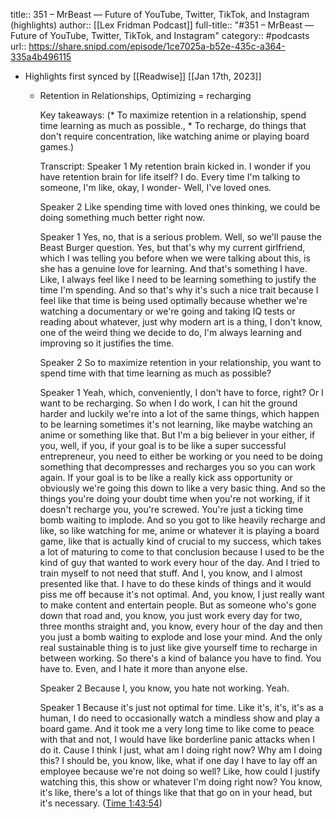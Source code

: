 title:: 351 – MrBeast —  Future of YouTube, Twitter, TikTok, and Instagram (highlights)
author:: [[Lex Fridman Podcast]]
full-title:: "\#351 – MrBeast —  Future of YouTube, Twitter, TikTok, and Instagram"
category:: #podcasts
url:: https://share.snipd.com/episode/1ce7025a-b52e-435c-a364-335a4b496115

- Highlights first synced by [[Readwise]] [[Jan 17th, 2023]]
	- Retention in Relationships, Optimizing = recharging
	  
	  Key takeaways:
	  (* To maximize retention in a relationship, spend time learning as much as possible., * To recharge, do things that don't require concentration, like watching anime or playing board games.)
	  
	  Transcript:
	  Speaker 1
	  My retention brain kicked in. I wonder if you have retention brain for life itself? I do. Every time I'm talking to someone, I'm like, okay, I wonder- Well, I've loved ones.
	  
	  Speaker 2
	  Like spending time with loved ones thinking, we could be doing something much better right now.
	  
	  Speaker 1
	  Yes, no, that is a serious problem. Well, so we'll pause the Beast Burger question. Yes, but that's why my current girlfriend, which I was telling you before when we were talking about this, is she has a genuine love for learning. And that's something I have. Like, I always feel like I need to be learning something to justify the time I'm spending. And so that's why it's such a nice trait because I feel like that time is being used optimally because whether we're watching a documentary or we're going and taking IQ tests or reading about whatever, just why modern art is a thing, I don't know, one of the weird thing we decide to do, I'm always learning and improving so it justifies the time.
	  
	  Speaker 2
	  So to maximize retention in your relationship, you want to spend time with that time learning as much as possible?
	  
	  Speaker 1
	  Yeah, which, conveniently, I don't have to force, right? Or I want to be recharging. So when I do work, I can hit the ground harder and luckily we're into a lot of the same things, which happen to be learning sometimes it's not learning, like maybe watching an anime or something like that. But I'm a big believer in your either, if you, well, if you, if your goal is to be like a super successful entrepreneur, you need to either be working or you need to be doing something that decompresses and recharges you so you can work again. If your goal is to be like a really kick ass opportunity or obviously we're going this down to like a very basic thing. And so the things you're doing your doubt time when you're not working, if it doesn't recharge you, you're screwed. You're just a ticking time bomb waiting to implode. And so you got to like heavily recharge and like, so like watching for me, anime or whatever it is playing a board game, like that is actually kind of crucial to my success, which takes a lot of maturing to come to that conclusion because I used to be the kind of guy that wanted to work every hour of the day. And I tried to train myself to not need that stuff. And I, you know, and I almost presented like that. I have to do these kinds of things and it would piss me off because it's not optimal. And, you know, I just really want to make content and entertain people. But as someone who's gone down that road and, you know, you just work every day for two, three months straight and, you know, every hour of the day and then you just a bomb waiting to explode and lose your mind. And the only real sustainable thing is to just like give yourself time to recharge in between working. So there's a kind of balance you have to find. You have to. Even, and I hate it more than anyone else.
	  
	  Speaker 2
	  Because I, you know, you hate not working. Yeah.
	  
	  Speaker 1
	  Because it's just not optimal for time. Like it's, it's, it's as a human, I do need to occasionally watch a mindless show and play a board game. And it took me a very long time to like come to peace with that and not, I would have like borderline panic attacks when I do it. Cause I think I just, what am I doing right now? Why am I doing this? I should be, you know, like, what if one day I have to lay off an employee because we're not doing so well? Like, how could I justify watching this, this show or whatever I'm doing right now? You know, it's like, there's a lot of things like that that go on in your head, but it's necessary. ([Time 1:43:54](https://share.snipd.com/snip/40bbd3eb-efba-45b2-9f40-6456c36e860a))